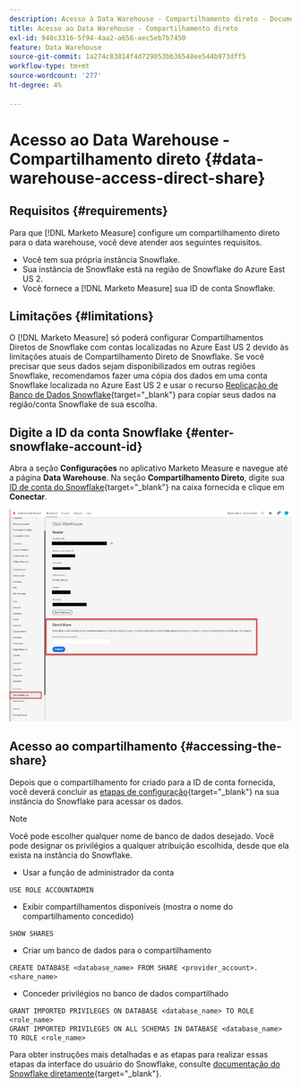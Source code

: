 ```yaml
---
description: Acesso à Data Warehouse - Compartilhamento direto - Documentação do produto
title: Acesso ao Data Warehouse - Compartilhamento direto
exl-id: 940c3316-5f94-4aa2-a656-aec5eb7b7450
feature: Data Warehouse
source-git-commit: 1a274c83814f4d729053bb36548ee544b973dff5
workflow-type: tm+mt
source-wordcount: '277'
ht-degree: 4%

---
```


# Acesso ao Data Warehouse - Compartilhamento direto {#data-warehouse-access-direct-share}

## Requisitos {#requirements}

Para que [!DNL Marketo Measure] configure um compartilhamento direto para o data warehouse, você deve atender aos seguintes requisitos.

* Você tem sua própria instância Snowflake.
* Sua instância de Snowflake está na região de Snowflake do Azure East US 2.
* Você fornece a [!DNL Marketo Measure] sua ID de conta Snowflake.

## Limitações {#limitations}

O [!DNL Marketo Measure] só poderá configurar Compartilhamentos Diretos de Snowflake com contas localizadas no Azure East US 2 devido às limitações atuais de Compartilhamento Direto de Snowflake. Se você precisar que seus dados sejam disponibilizados em outras regiões Snowflake, recomendamos fazer uma cópia dos dados em uma conta Snowflake localizada no Azure East US 2 e usar o recurso [Replicação de Banco de Dados Snowflake](https://docs.snowflake.com/en/user-guide/database-replication-intro.html){target="_blank"} para copiar seus dados na região/conta Snowflake de sua escolha.

## Digite a ID da conta Snowflake {#enter-snowflake-account-id}

Abra a seção **Configurações** no aplicativo Marketo Measure e navegue até a página **Data Warehouse**. Na seção **Compartilhamento Direto**, digite sua [ID de conta do Snowflake](https://docs.snowflake.com/en/user-guide/admin-account-identifier.html){target="_blank"} na caixa fornecida e clique em **Conectar**.

![](assets/data-warehouse-access-direct-share-1.png)

## Acesso ao compartilhamento {#accessing-the-share}

Depois que o compartilhamento for criado para a ID de conta fornecida, você deverá concluir as [etapas de configuração](https://docs.snowflake.com/en/user-guide/data-share-consumers.html){target="_blank"} na sua instância do Snowflake para acessar os dados.

>[!NOTE]
>
>Você pode escolher qualquer nome de banco de dados desejado. Você pode designar os privilégios a qualquer atribuição escolhida, desde que ela exista na instância do Snowflake.

* Usar a função de administrador da conta

```
USE ROLE ACCOUNTADMIN
```

* Exibir compartilhamentos disponíveis (mostra o nome do compartilhamento concedido)

```
SHOW SHARES
```

* Criar um banco de dados para o compartilhamento

```
CREATE DATABASE <database_name> FROM SHARE <provider_account>.<share_name>
```

* Conceder privilégios no banco de dados compartilhado

```
GRANT IMPORTED PRIVILEGES ON DATABASE <database_name> TO ROLE <role_name>
GRANT IMPORTED PRIVILEGES ON ALL SCHEMAS IN DATABASE <database_name> TO ROLE <role_name>
```

Para obter instruções mais detalhadas e as etapas para realizar essas etapas da interface do usuário do Snowflake, consulte [documentação do Snowflake diretamente](https://docs.snowflake.com/en/user-guide/data-share-consumers.html){target="_blank"}.
